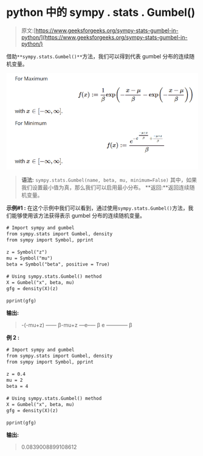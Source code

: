 # python 中的 sympy . stats . Gumbel()

> 原文:[https://www.geeksforgeeks.org/sympy-stats-gumbel-in-python/](https://www.geeksforgeeks.org/sympy-stats-gumbel-in-python/)

借助`**sympy.stats.Gumbel()**`方法，我们可以得到代表 gumbel 分布的连续随机变量。

![](img/16a9375adc799d2672b92d01d877b0b6.png)

> **语法:** `sympy.stats.Gumbel(name, beta, mu, minimum=False)`
> 其中，如果我们设置最小值为真，那么我们可以启用最小分布。
> **返回:**返回连续随机变量。

**示例#1 :**
在这个示例中我们可以看到，通过使用`sympy.stats.Gumbel()`方法，我们能够使用该方法获得表示 gumbel 分布的连续随机变量。

```
# Import sympy and gumbel
from sympy.stats import Gumbel, density
from sympy import Symbol, pprint

z = Symbol("z")
mu = Symbol("mu")
beta = Symbol("beta", positive = True)

# Using sympy.stats.Gumbel() method
X = Gumbel("x", beta, mu)
gfg = density(X)(z)

pprint(gfg)
```

**输出:**

> -(-mu+z)
> ——
> β-mu+z
> —e–—
> β
> e
> ————
> β

**例 2 :**

```
# Import sympy and gumbel
from sympy.stats import Gumbel, density
from sympy import Symbol, pprint

z = 0.4
mu = 2
beta = 4

# Using sympy.stats.Gumbel() method
X = Gumbel("x", beta, mu)
gfg = density(X)(z)

pprint(gfg)
```

**输出:**

> 0.0839008899108612